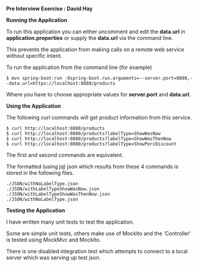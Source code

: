 **Pre Interview Exercise : David Hay**

**Running the Application**

To run this application you can either uncomment and edit the **data.url**
in **application.properties** or supply the **data.url**
via the command line.

This prevents the application from making calls on a remote web service without specific intent.

To run the application from the command line (for example)

    $ mvn spring-boot:run -Dspring-boot.run.arguments=--server.port=8080,--data.url=https://localhost:8888/products

Where you have to choose appropriate values for **server.port** and **data.url**.

**Using the Application**

The following curl commands will get product information from this service.

    $ curl http://localhost:8080/products
    $ curl http://localhost:8080/products?labelType=ShowWasNow
    $ curl http://localhost:8080/products?labelType=ShowWasThenNow
    $ curl http://localhost:8080/products?labelType=ShowPercDiscount

The first and second commands are equivalent.

The formatted (using jq) json which results from these 4 commands is stored in the following files.

    ./JSON/withNoLabelType.json
    ./JSON/withLabelTypeShowWasNow.json
    ./JSON/withLabelTypeShowWasThenNow.json
    ./JSON/withNoLabelType.json

**Testing the Application**

I have written many unit tests to test the application.

Some are simple unit tests, others make use of Mockito and the 'Controller' is tested using MockMvc and Mockito.

There is one disabled integration test which attempts to connect to a local
server which was serving up test json.



    

